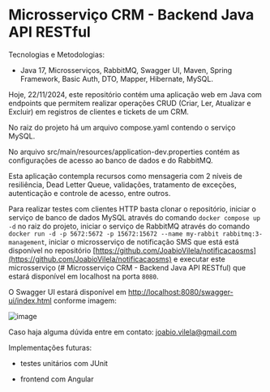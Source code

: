 # Microsserviço CRM - Backend Java API RESTful

Tecnologias e Metodologias:

- Java 17, Microsserviços, RabbitMQ, Swagger UI, Maven, Spring Framework, Basic Auth, DTO, Mapper, Hibernate, MySQL.

Hoje, 22/11/2024, este repositório contém uma aplicação web em Java com endpoints que permitem realizar operações CRUD (Criar, Ler, Atualizar e Excluir) em registros de clientes e tickets de um CRM.

No raiz do projeto há um arquivo compose.yaml contendo o serviço MySQL.

No arquivo src/main/resources/application-dev.properties contém as configurações de acesso ao banco de dados e do RabbitMQ.

Esta aplicação contempla recursos como mensageria com 2 níveis de resiliência, Dead Letter Queue, validações, tratamento de exceções, autenticação e controle de acesso, entre outros.

Para realizar testes com clientes HTTP basta clonar o repositório, iniciar o serviço de banco de dados MySQL através do comando `docker compose up -d` no raiz do projeto, iniciar o serviço de RabbitMQ através do comando `docker run -d -p 5672:5672 -p 15672:15672 --name my-rabbit rabbitmq:3-management`, iniciar o microsserviço de notificação SMS que está está disponível no repositório [https://github.com/JoabioVilela/notificacaosms](https://github.com/JoabioVilela/notificacaosms) e executar este microsserviço (# Microsserviço CRM - Backend Java API RESTful) que estará disponível em localhost na porta `8080`.

O Swagger UI estará disponível em [http://localhost:8080/swagger-ui/index.html](http://localhost:8080/swagger-ui/index.html) conforme imagem:

![image](https://github.com/user-attachments/assets/9de90841-7058-4853-ae15-c0d96f8faa15)


Caso haja alguma dúvida entre em contato: joabio.vilela@gmail.com

Implementações futuras:

- testes unitários com JUnit

- frontend com Angular
